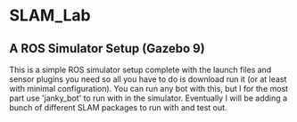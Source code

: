 # SLAM_Lab

## A ROS Simulator Setup (Gazebo 9)
This is a simple ROS simulator setup complete with the launch files and sensor plugins you need so all you have to do is download run it (or at least with minimal configuration). You can run any bot with this, but I for the most part use 'janky_bot' to run with in the simulator. Eventually I will be adding a bunch of different SLAM packages to run with and test out. 
